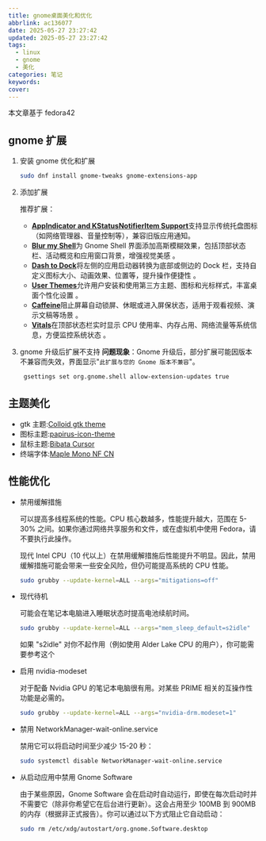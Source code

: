 ```yaml
---
title: gnome桌面美化和优化
abbrlink: ac136077
date: 2025-05-27 23:27:42
updated: 2025-05-27 23:27:42
tags:
  - linux
  - gnome
  - 美化
categories: 笔记
keywords:
cover:
---
```


本文章基于 fedora42

## gnome 扩展

1. 安装 gnome 优化和扩展

   ```bash
   sudo dnf install gnome-tweaks gnome-extensions-app
   ```

2. 添加扩展

   推荐扩展：

   - [**AppIndicator and KStatusNotifierItem Support**](https://extensions.gnome.org/extension/615/appindicator-support/)支持显示传统托盘图标（如网络管理器、音量控制等），兼容旧版应用通知。
   - [**Blur my Shell**](https://extensions.gnome.org/extension/3193/blur-my-shell/)为 Gnome Shell 界面添加高斯模糊效果，包括顶部状态栏、活动概览和应用窗口背景，增强视觉美感 。
   - [**Dash to Dock**](https://extensions.gnome.org/extension/307/dash-to-dock/)将左侧的应用启动器转换为底部或侧边的 Dock 栏，支持自定义图标大小、动画效果、位置等，提升操作便捷性 。
   - [**User Themes**](https://extensions.gnome.org/extension/19/user-themes/)允许用户安装和使用第三方主题、图标和光标样式，丰富桌面个性化设置 。
   - [**Caffeine**](https://extensions.gnome.org/extension/517/caffeine/)阻止屏幕自动锁屏、休眠或进入屏保状态，适用于观看视频、演示文稿等场景 。
   - [**Vitals**](https://extensions.gnome.org/extension/1460/vitals/)在顶部状态栏实时显示 CPU 使用率、内存占用、网络流量等系统信息，方便监控系统状态 。

3. gnome 升级后扩展不支持
   **问题现象**：Gnome 升级后，部分扩展可能因版本不兼容而失效，界面显示"`此扩展与您的 Gnome 版本不兼容`"。

   ```bash
    gsettings set org.gnome.shell allow-extension-updates true
   ```

## 主题美化

- gtk 主题:[Colloid gtk theme](https://github.com/vinceliuice/Colloid-gtk-theme)
- 图标主题:[papirus-icon-theme](https://github.com/PapirusDevelopmentTeam/papirus-icon-theme)
- 鼠标主题:[Bibata Cursor](https://github.com/ful1e5/Bibata_Cursor)
- 终端字体:[Maple Mono NF CN](https://github.com/subframe7536/Maple-font)

## 性能优化

- 禁用缓解措施

  可以提高多线程系统的性能。CPU 核心数越多，性能提升越大，范围在 5-30% 之间。如果你通过网络共享服务和文件，或在虚拟机中使用 Fedora，请不要执行此操作。

  现代 Intel CPU（10 代以上）在禁用缓解措施后性能提升不明显。因此，禁用缓解措施可能会带来一些安全风险，但仍可能提高系统的 CPU 性能。

  ```bash
  sudo grubby --update-kernel=ALL --args="mitigations=off"
  ```

- 现代待机

  可能会在笔记本电脑进入睡眠状态时提高电池续航时间。

  ```bash
  sudo grubby --update-kernel=ALL --args="mem_sleep_default=s2idle"
  ```

  如果 "s2idle" 对你不起作用（例如使用 Alder Lake CPU 的用户），你可能需要参考这个

- 启用 nvidia-modeset

  对于配备 Nvidia GPU 的笔记本电脑很有用。对某些 PRIME 相关的互操作性功能是必需的。

  ```bash
  sudo grubby --update-kernel=ALL --args="nvidia-drm.modeset=1"
  ```

- 禁用 NetworkManager-wait-online.service

  禁用它可以将启动时间至少减少 15-20 秒：

  ```bash
  sudo systemctl disable NetworkManager-wait-online.service
  ```

- 从启动应用中禁用 Gnome Software

  由于某些原因，Gnome Software 会在启动时自动运行，即使在每次启动时并不需要它（除非你希望它在后台进行更新）。这会占用至少 100MB 到 900MB 的内存（根据非正式报告）。你可以通过以下方式阻止它自动启动：

  ```bash
  sudo rm /etc/xdg/autostart/org.gnome.Software.desktop
  ```

